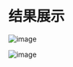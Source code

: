 # 结果展示
![image](https://github.com/DIDA-lJ/RainstormAnalysis-master/assets/97254796/851d87aa-cd6a-4d78-824f-9488d921d9b9)

![image](https://github.com/DIDA-lJ/RainstormAnalysis-master/assets/97254796/b34857c6-6a0d-4b23-8bc2-af57735edcce)
